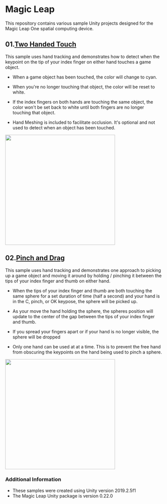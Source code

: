 # Magic Leap
This repository contains various sample Unity projects designed for the Magic Leap One spatial computing device.

## 01.[Two Handed Touch](https://github.com/torynfarr/magic-leap/tree/master/Samples/01.two-handed-touch) 
This sample uses hand tracking and demonstrates how to detect when the keypoint on the tip of your index finger on either hand touches a game object. 

- When a game object has been touched, the color will change to cyan.

- When you're no longer touching that object, the color will be reset to white. 

- If the index fingers on both hands are touching the same object, the color won't be set back to white until both fingers are no longer touching that object.

- Hand Meshing is included to facilitate occlusion. It's optional and not used to detect when an object has been touched.

<img src="https://github.com/torynfarr/magic-leap/blob/master/docs/images/twohandedtouch.gif" width="350">

## 02.[Pinch and Drag](https://github.com/torynfarr/magic-leap/tree/master/Samples/02.pinch-and-drag) 
This sample uses hand tracking and demonstrates one approach to picking up a game object and moving it around by holding / pinching it between the tips of your index finger and thumb on either hand.

- When the tips of your index finger and thumb are both touching the same sphere for a set duration of time (half a second) and your hand is in the C, pinch, or OK keypose, the sphere will be picked up.

- As your move the hand holding the sphere, the spheres position will update to the center of the gap between the tips of your index finger and thumb.

- If you spread your fingers apart or if your hand is no longer visible, the sphere will be dropped

- Only one hand can be used at at a time. This is to prevent the free hand from obscuring the keypoints on the hand being used to pinch a sphere.

<img src="https://github.com/torynfarr/magic-leap/blob/master/docs/images/pinchanddrag.gif" width="350">

### Additional Information
- These samples were created using Unity version 2019.2.5f1
- The Magic Leap Unity package is version 0.22.0